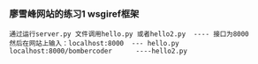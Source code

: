 ### 廖雪峰网站的练习1  wsgiref框架
```
通过运行server.py 文件调用hello.py 或者hello2.py  ---- 接口为8000
然后在网站上输入：localhost:8000  --- hello.py
localhost:8000/bombercoder      ----hello2.py
```

